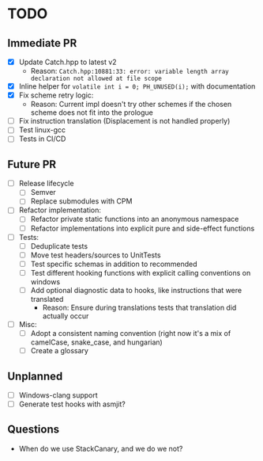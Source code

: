 # TODO

## Immediate PR

- [x] Update Catch.hpp to latest v2
    - Reason: `Catch.hpp:10881:33: error: variable length array declaration not allowed at file scope`
- [x] Inline helper for `volatile int i = 0; PH_UNUSED(i);` with documentation
- [x] Fix scheme retry logic:
    - Reason: Current impl doesn't try other schemes if the chosen scheme does not fit into the prologue
- [ ] Fix instruction translation (Displacement is not handled properly)
- [ ] Test linux-gcc
- [ ] Tests in CI/CD

## Future PR

- [ ] Release lifecycle
    - [ ] Semver
    - [ ] Replace submodules with CPM
- [ ] Refactor implementation:
    - [ ] Refactor private static functions into an anonymous namespace
    - [ ] Refactor implementations into explicit pure and side-effect functions
- [ ] Tests:
    - [ ] Deduplicate tests
    - [ ] Move test headers/sources to UnitTests
    - [ ] Test specific schemas in addition to recommended
    - [ ] Test different hooking functions with explicit calling conventions on windows
    - [ ] Add optional diagnostic data to hooks, like instructions that were translated
        - Reason: Ensure during translations tests that translation did actually occur
- [ ] Misc:
    - [ ] Adopt a consistent naming convention (right now it's a mix of camelCase, snake_case, and hungarian)
    - [ ] Create a glossary

## Unplanned

- [ ] Windows-clang support
- [ ] Generate test hooks with asmjit?

## Questions

- When do we use StackCanary, and we do we not?